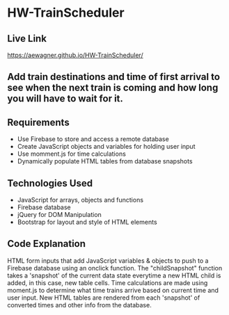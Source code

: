 # HW-TrainScheduler


## Live Link

 https://aewagner.github.io/HW-TrainScheduler/

## Add train destinations and time of first arrival to see when the next train is coming and how long you will have to wait for it. 

## Requirements
- Use Firebase to store and access a remote database
- Create JavaScript objects and variables for holding user input
- Use momment.js for time calculations
- Dynamically populate HTML tables from database snapshots 

## Technologies Used
- JavaScript for arrays, objects and functions
- Firebase database
- jQuery for DOM Manipulation
- Bootstrap for layout and style of HTML elements

## Code Explanation
HTML form inputs that add JavaScript variables & objects to push to a Firebase database using an onclick function. The "childSnapshot" function takes a 'snapshot' of the current data state everytime a new HTML child is added, in this case, new table cells. Time calculations are made using moment.js to determine what time trains arrive based on current time and user input. New HTML tables are rendered from each 'snapshot' of converted times and other info from the database.